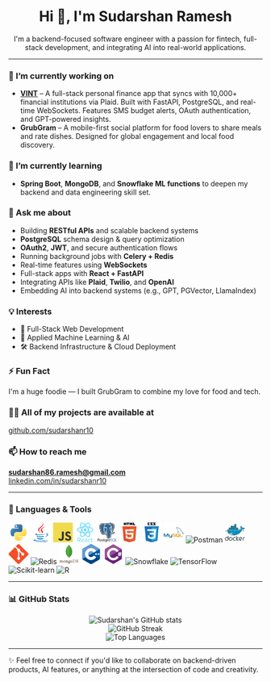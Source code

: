 <h1 align="center">Hi 👋, I'm Sudarshan Ramesh</h1>

<p align="center">
  I'm a backend-focused software engineer with a passion for fintech, full-stack development, and integrating AI into real-world applications.
</p>

---

### 🔭 I’m currently working on
- **[VINT](https://github.com/sudarshanr10/vint)** – A full-stack personal finance app that syncs with 10,000+ financial institutions via Plaid. Built with FastAPI, PostgreSQL, and real-time WebSockets. Features SMS budget alerts, OAuth authentication, and GPT-powered insights.
- **GrubGram** – A mobile-first social platform for food lovers to share meals and rate dishes. Designed for global engagement and local food discovery.

### 🌱 I’m currently learning
- **Spring Boot**, **MongoDB**, and **Snowflake ML functions** to deepen my backend and data engineering skill set.

### 💬 Ask me about
- Building **RESTful APIs** and scalable backend systems
- **PostgreSQL** schema design & query optimization
- **OAuth2**, **JWT**, and secure authentication flows
- Running background jobs with **Celery + Redis**
- Real-time features using **WebSockets**
- Full-stack apps with **React + FastAPI**
- Integrating APIs like **Plaid**, **Twilio**, and **OpenAI**
- Embedding AI into backend systems (e.g., GPT, PGVector, LlamaIndex)

### 💡 Interests
- 🔧 Full-Stack Web Development
- 🧠 Applied Machine Learning & AI
- 🛠️ Backend Infrastructure & Cloud Deployment

### ⚡ Fun Fact
I'm a huge foodie — I built GrubGram to combine my love for food and tech.

### 👨‍💻 All of my projects are available at
[github.com/sudarshanr10](https://github.com/sudarshanr10)

### 📫 How to reach me
**sudarshan86.ramesh@gmail.com**  
[linkedin.com/in/sudarshanr10](https://www.linkedin.com/in/sudarshanr10)

---

### 🧰 Languages & Tools
<p align="left">
  <img src="https://raw.githubusercontent.com/devicons/devicon/master/icons/python/python-original.svg" alt="Python" width="40" height="40"/>
  <img src="https://raw.githubusercontent.com/devicons/devicon/master/icons/java/java-original.svg" alt="Java" width="40" height="40"/>
  <img src="https://raw.githubusercontent.com/devicons/devicon/master/icons/javascript/javascript-original.svg" alt="JavaScript" width="40" height="40"/>
  <img src="https://raw.githubusercontent.com/devicons/devicon/master/icons/react/react-original-wordmark.svg" alt="React" width="40" height="40"/>
  <img src="https://raw.githubusercontent.com/devicons/devicon/master/icons/postgresql/postgresql-original-wordmark.svg" alt="PostgreSQL" width="40" height="40"/>
  <img src="https://raw.githubusercontent.com/devicons/devicon/master/icons/html5/html5-original-wordmark.svg" alt="HTML5" width="40" height="40"/>
  <img src="https://raw.githubusercontent.com/devicons/devicon/master/icons/css3/css3-original-wordmark.svg" alt="CSS3" width="40" height="40"/>
  <img src="https://raw.githubusercontent.com/devicons/devicon/master/icons/mysql/mysql-original-wordmark.svg" alt="SQL" width="40" height="40"/>
  <img src="https://www.vectorlogo.zone/logos/getpostman/getpostman-icon.svg" alt="Postman" width="40" height="40"/>
  <img src="https://raw.githubusercontent.com/devicons/devicon/master/icons/docker/docker-original-wordmark.svg" alt="Docker" width="40" height="40"/>
  <img src="https://raw.githubusercontent.com/devicons/devicon/master/icons/git/git-original.svg" alt="Git" width="40" height="40"/>
  <img src="https://www.vectorlogo.zone/logos/redis/redis-icon.svg" alt="Redis" width="40" height="40"/>
  <img src="https://raw.githubusercontent.com/devicons/devicon/master/icons/mongodb/mongodb-original-wordmark.svg" alt="MongoDB" width="40" height="40"/>
  <img src="https://raw.githubusercontent.com/devicons/devicon/master/icons/cplusplus/cplusplus-original.svg" alt="C++" width="40" height="40"/>
  <img src="https://raw.githubusercontent.com/devicons/devicon/master/icons/csharp/csharp-original.svg" alt="C#" width="40" height="40"/>
  <img src="https://www.vectorlogo.zone/logos/snowflake/snowflake-icon.svg" alt="Snowflake" width="40" height="40"/>
  <img src="https://www.vectorlogo.zone/logos/tensorflow/tensorflow-icon.svg" alt="TensorFlow" width="40" height="40"/>
  <img src="https://upload.wikimedia.org/wikipedia/commons/0/05/Scikit_learn_logo_small.svg" alt="Scikit-learn" width="40" height="40"/>
  <img src="https://www.r-project.org/logo/Rlogo.png" alt="R" width="40" height="40"/>
</p>



---

### 📊 GitHub Stats
<p align="center">
  <img src="https://github-readme-stats.vercel.app/api?username=sudarshanr10&show_icons=true&theme=radical" alt="Sudarshan's GitHub stats" />
  <br/>
  <img src="https://github-readme-streak-stats.herokuapp.com/?user=sudarshanr10&theme=radical" alt="GitHub Streak" />
  <br/>
  <img src="https://github-readme-stats.vercel.app/api/top-langs/?username=sudarshanr10&layout=compact&theme=radical" alt="Top Languages" />
</p>

---

✨ Feel free to connect if you'd like to collaborate on backend-driven products, AI features, or anything at the intersection of code and creativity.
